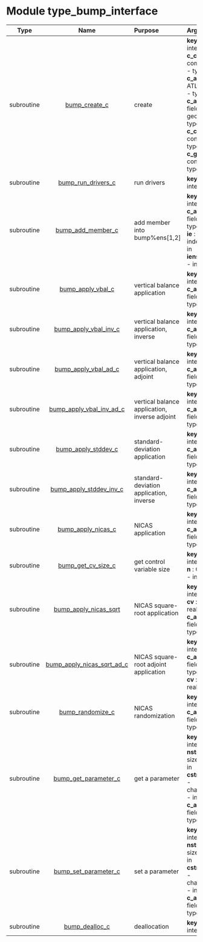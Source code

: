 # Module type_bump_interface

| Type | Name | Purpose | Arguments          |
| :--: | :--: | :------ | :----------------- |
| subroutine | [bump_create_c](https://github.com/JCSDA/saber/tree/develop/src/saber/bump/type_bump_interface.F90#L36) | create | **key_bump** :  BUMP - integer(c_int) - inout<br>**c_comm** :  FCKIT MPI communicator wrapper - type(c_ptr) - in<br>**c_afunctionspace** :  ATLAS function space - type(c_ptr) - in<br>**c_afieldset** :  ATLAS fieldset containing geometry elements - type(c_ptr) - in<br>**c_conf** :  FCKIT configuration - type(c_ptr) - in<br>**c_grid** :  FCKIT grid configuration - type(c_ptr) - in |
| subroutine | [bump_run_drivers_c](https://github.com/JCSDA/saber/tree/develop/src/saber/bump/type_bump_interface.F90#L70) | run drivers | **key_bump** :  BUMP - integer(c_int) - in |
| subroutine | [bump_add_member_c](https://github.com/JCSDA/saber/tree/develop/src/saber/bump/type_bump_interface.F90#L95) | add member into bump%ens[1,2] | **key_bump** :  BUMP - integer(c_int) - in<br>**c_afieldset** :  ATLAS fieldset pointer - type(c_ptr) - in<br>**ie** :  Ensemble member index - integer(c_int) - in<br>**iens** :  Ensemble index - integer(c_int) - in |
| subroutine | [bump_apply_vbal_c](https://github.com/JCSDA/saber/tree/develop/src/saber/bump/type_bump_interface.F90#L120) | vertical balance application | **key_bump** :  BUMP - integer(c_int) - in<br>**c_afieldset** :  ATLAS fieldset pointer - type(c_ptr) - in |
| subroutine | [bump_apply_vbal_inv_c](https://github.com/JCSDA/saber/tree/develop/src/saber/bump/type_bump_interface.F90#L145) | vertical balance application, inverse | **key_bump** :  BUMP - integer(c_int) - in<br>**c_afieldset** :  ATLAS fieldset pointer - type(c_ptr) - in |
| subroutine | [bump_apply_vbal_ad_c](https://github.com/JCSDA/saber/tree/develop/src/saber/bump/type_bump_interface.F90#L170) | vertical balance application, adjoint | **key_bump** :  BUMP - integer(c_int) - in<br>**c_afieldset** :  ATLAS fieldset pointer - type(c_ptr) - in |
| subroutine | [bump_apply_vbal_inv_ad_c](https://github.com/JCSDA/saber/tree/develop/src/saber/bump/type_bump_interface.F90#L195) | vertical balance application, inverse adjoint | **key_bump** :  BUMP - integer(c_int) - in<br>**c_afieldset** :  ATLAS fieldset pointer - type(c_ptr) - in |
| subroutine | [bump_apply_stddev_c](https://github.com/JCSDA/saber/tree/develop/src/saber/bump/type_bump_interface.F90#L220) | standard-deviation application | **key_bump** :  BUMP - integer(c_int) - in<br>**c_afieldset** :  ATLAS fieldset pointer - type(c_ptr) - in |
| subroutine | [bump_apply_stddev_inv_c](https://github.com/JCSDA/saber/tree/develop/src/saber/bump/type_bump_interface.F90#L245) | standard-deviation application, inverse | **key_bump** :  BUMP - integer(c_int) - in<br>**c_afieldset** :  ATLAS fieldset pointer - type(c_ptr) - in |
| subroutine | [bump_apply_nicas_c](https://github.com/JCSDA/saber/tree/develop/src/saber/bump/type_bump_interface.F90#L270) | NICAS application | **key_bump** :  BUMP - integer(c_int) - in<br>**c_afieldset** :  ATLAS fieldset pointer - type(c_ptr) - in |
| subroutine | [bump_get_cv_size_c](https://github.com/JCSDA/saber/tree/develop/src/saber/bump/type_bump_interface.F90#L295) | get control variable size | **key_bump** :  BUMP - integer(c_int) - in<br>**n** :  Control variable size - integer(c_int) - out |
| subroutine | [bump_apply_nicas_sqrt](https://github.com/JCSDA/saber/tree/develop/src/saber/bump/type_bump_interface.F90#L319) | NICAS square-root application | **key_bump** :  BUMP - integer(c_int) - in<br>**cv** :  Control variable - real(c_double) - in<br>**c_afieldset** :  ATLAS fieldset pointer - type(c_ptr) - in |
| subroutine | [bump_apply_nicas_sqrt_ad_c](https://github.com/JCSDA/saber/tree/develop/src/saber/bump/type_bump_interface.F90#L345) | NICAS square-root adjoint application | **key_bump** :  BUMP - integer(c_int) - in<br>**c_afieldset** :  ATLAS fieldset pointer - type(c_ptr) - in<br>**cv** :  Control variable - real(c_double) - inout |
| subroutine | [bump_randomize_c](https://github.com/JCSDA/saber/tree/develop/src/saber/bump/type_bump_interface.F90#L370) | NICAS randomization | **key_bump** :  BUMP - integer(c_int) - in<br>**c_afieldset** :  ATLAS fieldset pointer - type(c_ptr) - in |
| subroutine | [bump_get_parameter_c](https://github.com/JCSDA/saber/tree/develop/src/saber/bump/type_bump_interface.F90#L397) | get a parameter | **key_bump** :  BUMP - integer(c_int) - in<br>**nstr** :  Parameter name size - integer(c_int) - in<br>**cstr** :  Parameter name - character(kind=c_char) - in<br>**c_afieldset** :  ATLAS fieldset pointer - type(c_ptr) - in |
| subroutine | [bump_set_parameter_c](https://github.com/JCSDA/saber/tree/develop/src/saber/bump/type_bump_interface.F90#L430) | set a parameter | **key_bump** :  BUMP - integer(c_int) - in<br>**nstr** :  Parameter name size - integer(c_int) - in<br>**cstr** :  Parameter name - character(kind=c_char) - in<br>**c_afieldset** :  ATLAS fieldset pointer - type(c_ptr) - in |
| subroutine | [bump_dealloc_c](https://github.com/JCSDA/saber/tree/develop/src/saber/bump/type_bump_interface.F90#L460) | deallocation | **key_bump** :  BUMP - integer(c_int) - inout |
